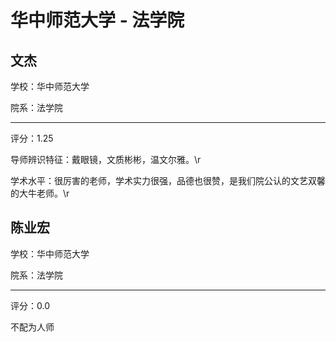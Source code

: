 # 华中师范大学 - 法学院

## 文杰

学校：华中师范大学

院系：法学院

* * *

评分：1.25

导师辨识特征：戴眼镜，文质彬彬，温文尔雅。\r

学术水平：很厉害的老师，学术实力很强，品德也很赞，是我们院公认的文艺双馨的大牛老师。\r

## 陈业宏

学校：华中师范大学

院系：法学院

* * *

评分：0.0

不配为人师